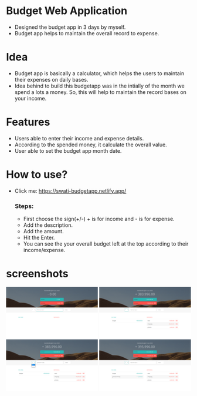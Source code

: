 # Budget Web Application

* Designed the budget app in 3 days by myself.
* Budget app helps to maintain the overall record to expense.

# Idea 

* Budget app is basically a calculator, which helps the users to maintain their expenses on daily bases. 
* Idea behind to build this budgetapp was in the intially of the month we spend a lots a money. So, this will help to maintain the record bases on your income.

# Features

* Users able to enter their income and expense details.
* According to the spended money, it calculate the overall value.
* User able to set the budget app month date.

# How to use?

* Click me: <a href="https://swati-budgetapp.netlify.app/">https://swati-budgetapp.netlify.app/</a>

   ### Steps:
   
   * First choose the sign(+/-) + is for income and - is for expense.
   * Add the description.
   * Add the amount.
   * Hit the Enter.
   * You can see the your overall budget left at the top according to their income/expense.

# screenshots

<img src="images/image1.png" width="250" style="max-width:100%;"> <img src="images/image2.png" width="250px" style="max-width:100%;"> 
<img src="images/image3.png" width="250px" style="max-width:100%;"> <img src="images/image4.png" width="250px" style="max-width:100%;"> 



